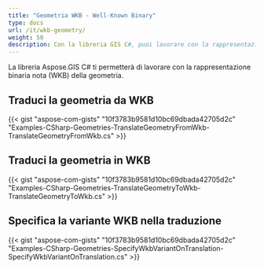 ```yaml
---
title: "Geometria WKB - Well-Known Binary"
type: docs
url: /it/wkb-geometry/
weight: 50
description: Con la libreria GIS C#, puoi lavorare con la rappresentazione binaria nota (WKB) della geometria e tradurla da o verso WKB.
---
```


La libreria Aspose.GIS C# ti permetterà di lavorare con la rappresentazione binaria nota (WKB) della geometria.

## **Traduci la geometria da WKB**
{{< gist "aspose-com-gists" "10f3783b9581d10bc69dbada42705d2c" "Examples-CSharp-Geometries-TranslateGeometryFromWkb-TranslateGeometryFromWkb.cs" >}}
## **Traduci la geometria in WKB**
{{< gist "aspose-com-gists" "10f3783b9581d10bc69dbada42705d2c" "Examples-CSharp-Geometries-TranslateGeometryToWkb-TranslateGeometryToWkb.cs" >}}
## **Specifica la variante WKB nella traduzione**
{{< gist "aspose-com-gists" "10f3783b9581d10bc69dbada42705d2c" "Examples-CSharp-Geometries-SpecifyWkbVariantOnTranslation-SpecifyWkbVariantOnTranslation.cs" >}}

